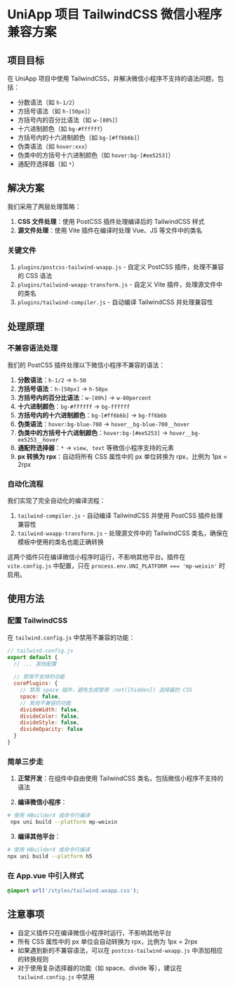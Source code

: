 # UniApp 项目 TailwindCSS 微信小程序兼容方案

## 项目目标

在 UniApp 项目中使用 TailwindCSS，并解决微信小程序不支持的语法问题，包括：

- 分数语法（如 `h-1/2`）
- 方括号语法（如 `h-[50px]`）
- 方括号内的百分比语法（如 `w-[80%]`）
- 十六进制颜色（如 `bg-#ffffff`）
- 方括号内的十六进制颜色（如 `bg-[#ff6b6b]`）
- 伪类语法（如 `hover:xxx`）
- 伪类中的方括号十六进制颜色（如 `hover:bg-[#ee5253]`）
- 通配符选择器（如 `*`）

## 解决方案

我们采用了两层处理策略：

1. **CSS 文件处理**：使用 PostCSS 插件处理编译后的 TailwindCSS 样式
2. **源文件处理**：使用 Vite 插件在编译时处理 Vue、JS 等文件中的类名

### 关键文件

1. `plugins/postcss-tailwind-wxapp.js` - 自定义 PostCSS 插件，处理不兼容的 CSS 语法
2. `plugins/tailwind-wxapp-transform.js` - 自定义 Vite 插件，处理源文件中的类名
3. `plugins/tailwind-compiler.js` - 自动编译 TailwindCSS 并处理兼容性

## 处理原理

### 不兼容语法处理

我们的 PostCSS 插件处理以下微信小程序不兼容的语法：

1. **分数语法**：`h-1/2` → `h-50`
2. **方括号语法**：`h-[50px]` → `h-50px`
3. **方括号内的百分比语法**：`w-[80%]` → `w-80percent`
4. **十六进制颜色**：`bg-#ffffff` → `bg-ffffff`
5. **方括号内的十六进制颜色**：`bg-[#ff6b6b]` → `bg-ff6b6b`
6. **伪类语法**：`hover:bg-blue-700` → `hover__bg-blue-700__hover`
7. **伪类中的方括号十六进制颜色**：`hover:bg-[#ee5253]` → `hover__bg-ee5253__hover`
8. **通配符选择器**：`*` → `view, text` 等微信小程序支持的元素
9. **px 转换为 rpx**：自动将所有 CSS 属性中的 px 单位转换为 rpx，比例为 1px = 2rpx

### 自动化流程

我们实现了完全自动化的编译流程：

1. `tailwind-compiler.js` - 自动编译 TailwindCSS 并使用 PostCSS 插件处理兼容性
2. `tailwind-wxapp-transform.js` - 处理源文件中的 TailwindCSS 类名，确保在模板中使用的类名也能正确转换

这两个插件只在编译微信小程序时运行，不影响其他平台。插件在 `vite.config.js` 中配置，只在 `process.env.UNI_PLATFORM === 'mp-weixin'` 时启用。

## 使用方法

### 配置 TailwindCSS

在 `tailwind.config.js` 中禁用不兼容的功能：

```js
// tailwind.config.js
export default {
  // ... 其他配置
  
  // 禁用不支持的功能
  corePlugins: {
    // 禁用 space 插件，避免生成使用 :not([hidden]) 选择器的 CSS
    space: false,
    // 其他不兼容的功能
    divideWidth: false,
    divideColor: false,
    divideStyle: false,
    divideOpacity: false
  }
}
```

### 简单三步走

1. **正常开发**：在组件中自由使用 TailwindCSS 类名，包括微信小程序不支持的语法

2. **编译微信小程序**：
```bash
# 使用 HBuilderX 或命令行编译
 npx uni build --platform mp-weixin
```

3. **编译其他平台**：
```bash
# 使用 HBuilderX 或命令行编译
npx uni build --platform h5
```

### 在 App.vue 中引入样式

```css
@import url('/styles/tailwind.wxapp.css');
```

## 注意事项

- 自定义插件只在编译微信小程序时运行，不影响其他平台
- 所有 CSS 属性中的 px 单位会自动转换为 rpx，比例为 1px = 2rpx
- 如果遇到新的不兼容语法，可以在 `postcss-tailwind-wxapp.js` 中添加相应的转换规则
- 对于使用复杂选择器的功能（如 space、divide 等），建议在 `tailwind.config.js` 中禁用